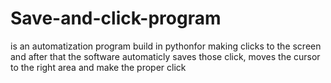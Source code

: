 # Save-and-click-program
is an automatization program build in pythonfor making clicks to the screen and after that the software automaticly saves those click, moves the cursor to the right area and make the proper click
